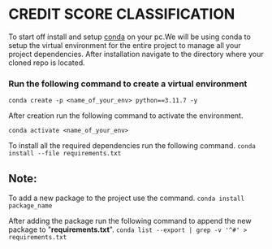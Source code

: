 # CREDIT SCORE CLASSIFICATION

To start off install and setup [conda](https://conda.io/projects/conda/en/latest/user-guide/install/index.html) on your pc.We will be using conda to setup the virtual environment for the entire project to manage all your project dependencies.
After installation navigate to the directory where your cloned repo is located.

### Run the following command to create a virtual environment

`conda create -p <name_of_your_env> python==3.11.7 -y`

After creation run the following command to activate the environment.

`conda activate <name_of_your_env>`

To install all the required dependencies run the following command.
`conda install --file requirements.txt`

## Note:
To add a new package to the project use the command.
    `conda install package_name`

After adding the package run the following command to append the new package to "**requirements.txt**".
`conda list --export | grep -v '^#' > requirements.txt`






